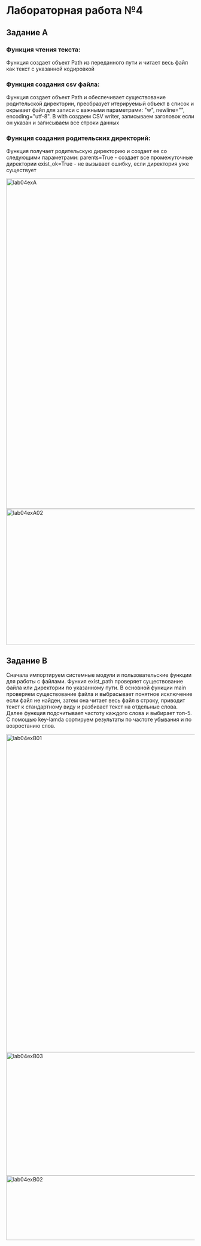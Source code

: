 # Лабораторная работа №4
## Задание A
### Функция чтения текста:
Функция создает объект Path из переданного пути и читает весь файл как текст с указанной кодировкой
### Функция создания csv файла:
Функция создает объект Path и обеспечивает существование родительской директории, преобразует итерируемый объект в список и окрывает файл для записи с важными параметрами: "w", newline="", encoding="utf-8". В with создаем CSV writer, записываем заголовок если он указан и записываем все строки данных
### Функция создания родительских директорий:
Функция получает родительскую директорию и создает ее со следующими параметрами: parents=True - создает все промежуточные директории
exist_ok=True - не вызывает ошибку, если директория уже существует 

<img width="1467" height="884" alt="lab04exA" src="https://github.com/user-attachments/assets/e5554d16-0b3e-406b-b8b9-8975eedaa823" />
<img width="1016" height="364" alt="lab04exA02" src="https://github.com/user-attachments/assets/acda0dd0-04ea-43d8-8bc2-5b295213dfce" />

## Задание B
Сначала импортируем системные модули и пользовательские функции для работы с файлами. Функия exist_path проверяет существование файла или директории по указанному пути. В основной функции main проверяем существование файла и выбрасывает понятное исключение если файл не найден, затем она читает весь файл в строку, приводит текст к стандартному виду и разбивает текст на отдельные слова. Далее функция подсчитывает частоту каждого слова и выбирает топ-5. С помощью key-lamda сортируем результаты по частоте убывания и по возростанию слов. 

<img width="1329" height="851" alt="lab04exB01" src="https://github.com/user-attachments/assets/77a7dffd-98b2-44f2-8747-7faf4df608e0" />
<img width="1081" height="330" alt="lab04exB03" src="https://github.com/user-attachments/assets/2269512e-0e67-4911-97e3-8b30f30d0529" />
<img width="724" height="173" alt="lab04exB02" src="https://github.com/user-attachments/assets/1dd17920-ebd2-471b-8e2c-cff12f68c3c9" />
